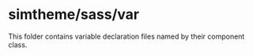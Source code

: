 # simtheme/sass/var

This folder contains variable declaration files named by their component class.
